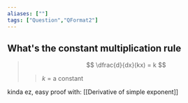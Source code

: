 ```yaml
---
aliases: [""]
tags: ["Question","QFormat2"]
---
```


## What's the constant multiplication rule
> $$ \dfrac{d}{dx}(kx) = k $$ 
>> $k$ = a constant 

kinda ez, easy proof with: [[Derivative of simple exponent]]
